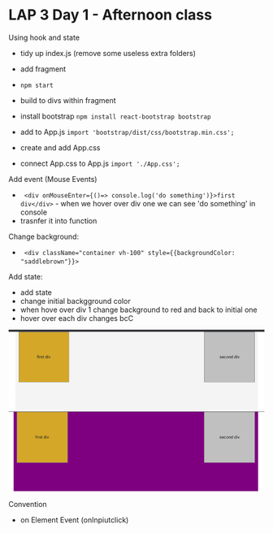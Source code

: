 # LAP 3 Day 1 - Afternoon class

Using hook and state

- tidy up index.js (remove some useless extra folders)
- add fragment 

- `npm start` 
- build to divs within fragment
- install bootstrap 
 `npm install react-bootstrap bootstrap`
- add to App.js 
 `import 'bootstrap/dist/css/bootstrap.min.css';`
- create and add App.css
- connect App.css to App.js `import './App.css';`

Add event (Mouse Events)
- ` <div onMouseEnter={()=> console.log('do something')}>first div</div>` - when we hover over div one we can see 'do something' in console
- trasnfer it into function 

Change background:
- ` <div className="container vh-100" style={{backgroundColor: "saddlebrown"}}>`

Add state:
- add state 
- change initial backgground color
- when hove over div 1 change background to red and back to initial one
- hover over each div changes bcC 

![pic1](./assets/pic1.png)
![pic2](./assets/pic2.png)


Convention
- on Element Event (onInpiutclick)
